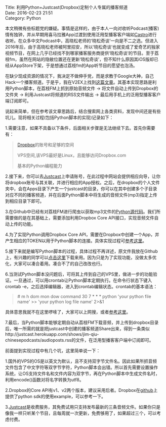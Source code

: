 Title: 利用Python+Justcast(Dropbox)定制个人专属的播客频道  
Date: 2016-02-23 21:51   
Category: Python


本文稍微有些标题党的嫌疑。事情是这样的，由于本人一向对收听Podcast(播客)情有独钟，并从早期用喜马拉雅App过渡到使用泛用型播客客户端如[Castro](http://castro.fm)进行收听。在众多中文Podcast中，高晓松老师的‘晓松奇谈’一向是不二之选。但进入2016年后，由于高晓松老师被阿里招安，所以‘晓松奇谈’也就变成了爱奇艺的独家视频节目，在网上几乎已经找不到哪家播客服务商提供‘晓松奇谈’的节目。至于荔枝fm，虽然在网站的隐敝位置还在更新‘晓松奇谈’，但不知什么原因其iOS版却已经从AppStore下架，于是想通过荔枝fm的App听节目的愿望也泡汤。

在缺少现成资源的情况下，我决定不做伸手党，而是求教于Google大神，自己Hack一个播客频道。于是乎，我在V2EX上找到[这篇文章](https://www.v2ex.com/t/239246)。其基本实现思路是利用Python脚本，在荔枝FM上抓到原始音频文件 -> 将文件自动上传到Dropbox的文件夹 -> 利用Justcast将频道的RSS文件输出 -> 最后用手机上的泛用型播客客户端订阅即可。

说起来简单，但在参考该文章思路后，结合搜索网上各类资料，发现中间还是有些坑儿。现将相关过程(包括Python脚本的实现)记录如下：

1.需要注意，如果不具备以下条件，后面相关步骤是无法继续下去。首先你需要有：
> [Dropbox](http://dropbox.com)的账号和足够的空间
> 
> VPS空间,该VPS最好是Linux，且能够访问Dropbox.com
> 
> 基本的Python编程能力

2.接下来，你可以去[Justcast](http://justcast.herokuapp.com)上申请账号，在此过程中网站会提供相应向导，让你将dropbox账号与其关联，并进行相应的App授权。之后，在dropbox的个人文件夹中，会在Apps目录下产生一个justcast的目录，你可以在其中创建多个子目录对应不同的播客频道，并在后面Python脚本中将生成的音频文件(mp3)指定上传到相应目录下即可。

3.在Github中已经有对荔枝FM进行爬虫以获取mp3文件的[Python源代码](https://github.com/yxjxx/DownloadLizhiFMPodcast/blob/master/getPodcast.py)。我们所需要做的是在其基础上，需要添加利用Dropbox Core API接口，实现音频文件自动上传的功能。

4.为了实现Python调用Dropbox Core API，需要在Dropbox中创建一个App，并产生相应的TOKEN以用于Python脚本的连接。具体实现过程可[参考这里](http://www.ibuyopenwrt.com/index.php/8-yun-compatible/54-upload-files-to-dropbox)。

5.接下来就是编写Python脚本的过程，具体过程不再详述，原文件我放在Github上，有兴趣的同学可以[点击这里](https://github.com/kingqiu/PythonPractice/blob/master/lizhiPodcast.py)下载来用。因为只是为了实现功能，没做太多优化，大家可以凑合着用。凑合不了的自己改改也行。

6.当测试Python脚本没问题后，可将其上传到自己的VPS里，做进一步的功能验证。一旦通过，可以用crontab让Python脚本定期执行。在命令行状态下键入crontab -e，之后选择编辑器，进入到crontab编辑状态。crontab的基本语法：
> \# m h dom mon dow command
> 30 7 * * * python 'your python file name' \>\> 'your python log file name' 2>&1

具体意思我就不在这里啰嗦了，大家可以上网搜，或者[参考这里](http://blog.csdn.net/babydavic/article/details/8446886)。

7.最后，当Python脚本能够定期自动从荔枝FM下载音频，并上传到dropbox目录后，唯一所需的就是把justcast中创建的播客频道Share出来，得到一条类似http://justcast.herokuapp.com/shows/jim-qiu-chinesepodcasts/audioposts.rss的文件，在泛用型播客客户端中订阅即可。

前面提到实现过程中有几个坑，这里简单说一下：

1.国外的VPS的OS是以英文为默认，且不支持双字节文件名。因此如果所抓音频文件包含了中文字符等双字节字符，Python脚本会出错。所以首先需要设置操作系统，让OS支持文件名和文件内容为双字节，再在Python脚本中生成文件名时，利用encode()函数对将名字转换为utf8。

2.Dropbox的Core API有v1、v2两个版本，建议采用后者。Dropbox在[github](https://github.com/dropbox/dropbox-sdk-python)上提供了python sdk的使用example，可以参考一下。

3.[Justcast](http://justcast.herokuapp.com)是收费服务，其免费试用只支持发布最新的三条音频文件。如果你只是像我一样只听某个节目，且每周就一次更新，免费够用了，如果超过三个，可以考虑付费。